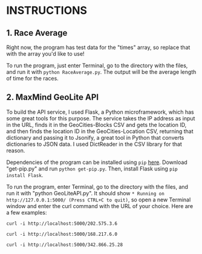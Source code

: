# INSTRUCTIONS

## 1. Race Average
Right now, the program has test data for the "times" array, so replace that with the array you'd like to use!

To run the program, just enter Terminal, go to the directory with the files, and run it with `python RaceAverage.py`. The output will be the average length of time for the races.

## 2. MaxMind GeoLite API
To build the API service, I used Flask, a Python microframework, which has some great tools for this purpose. The service takes the IP address as input in the URL, finds it in the GeoCities-Blocks CSV and gets the location ID, and then finds the location ID in the GeoCities-Location CSV, returning that dictionary and passing it to Jsonify, a great tool in Python that converts dictionaries to JSON data. I used DictReader in the CSV library for that reason.

Dependencies of the program can be installed using `pip` [here](https://pip.pypa.io/en/latest/installing.html). Download "get-pip.py" and run `python get-pip.py`. Then, install Flask using `pip install Flask`.

To run the program, enter Terminal, go to the directory with the files, and run it with "python GeoLiteAPI.py". It should show `* Running on http://127.0.0.1:5000/ (Press CTRL+C to quit)`, so open a new Terminal window and enter the curl command with the URL of your choice. Here are a few examples:

`curl -i http://localhost:5000/202.575.3.6`

`curl -i http://localhost:5000/168.217.6.0`

`curl -i http://localhost:5000/342.866.25.28`